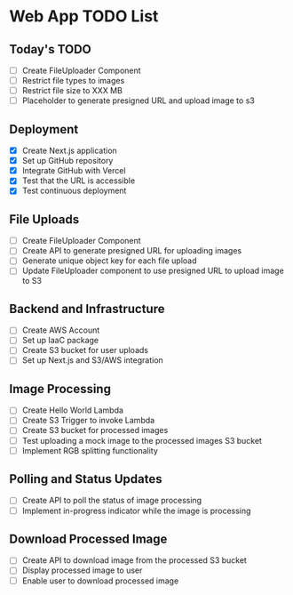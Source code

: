 # Web App TODO List

## Today's TODO
- [ ] Create FileUploader Component
- [ ] Restrict file types to images
- [ ] Restrict file size to XXX MB
- [ ] Placeholder to generate presigned URL and upload image to s3

## Deployment
- [X] Create Next.js application
- [X] Set up GitHub repository
- [X] Integrate GitHub with Vercel
- [X] Test that the URL is accessible
- [X] Test continuous deployment

## File Uploads
- [ ] Create FileUploader Component
- [ ] Create API to generate presigned URL for uploading images
- [ ] Generate unique object key for each file upload
- [ ] Update FileUploader component to use presigned URL to upload image to S3

## Backend and Infrastructure
- [ ] Create AWS Account
- [ ] Set up IaaC package
- [ ] Create S3 bucket for user uploads
- [ ] Set up Next.js and S3/AWS integration

## Image Processing
- [ ] Create Hello World Lambda
- [ ] Create S3 Trigger to invoke Lambda
- [ ] Create S3 bucket for processed images
- [ ] Test uploading a mock image to the processed images S3 bucket
- [ ] Implement RGB splitting functionality

## Polling and Status Updates
- [ ] Create API to poll the status of image processing
- [ ] Implement in-progress indicator while the image is processing

## Download Processed Image
- [ ] Create API to download image from the processed S3 bucket
- [ ] Display processed image to user
- [ ] Enable user to download processed image
